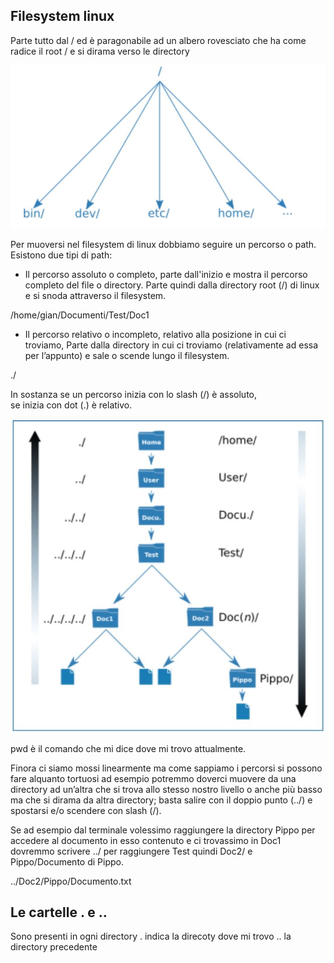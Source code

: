 
## Filesystem linux 
Parte tutto dal / ed è  paragonabile ad un albero rovesciato che ha come radice il root / e si dirama verso le directory

![alt text](Images/Filesystem_linux.JPG)

Per muoversi nel filesystem di linux dobbiamo seguire un percorso o path.
Esistono due tipi di path:

* Il percorso assoluto o completo, parte dall'inizio e mostra il percorso completo del file o directory.
Parte quindi  dalla directory root (/) di linux e si snoda attraverso il filesystem.

/home/gian/Documenti/Test/Doc1

* Il percorso relativo o incompleto, relativo alla posizione in cui ci troviamo,
Parte dalla directory in cui ci troviamo (relativamente ad essa per l’appunto) e sale o scende lungo il filesystem.

./ 

In sostanza se un percorso inizia con lo slash (/) è assoluto,<br> se inizia con dot (.) è relativo.

![alt text](Images/Percorso_assoluto_relativo.JPG)

pwd è il comando che mi dice dove mi trovo attualmente.

Finora ci siamo mossi linearmente ma come sappiamo i percorsi si possono fare alquanto tortuosi ad esempio potremmo doverci muovere da una directory ad un’altra che si trova allo stesso nostro livello o anche più basso ma che si dirama da altra directory; basta salire con il doppio punto (../) e spostarsi e/o scendere con slash (/).

Se ad esempio dal terminale volessimo raggiungere la directory Pippo per accedere al documento in esso contenuto e ci trovassimo in Doc1 dovremmo scrivere ../ per raggiungere Test quindi Doc2/ e Pippo/Documento di Pippo.

../Doc2/Pippo/Documento.txt 

## Le cartelle . e ..
Sono presenti in ogni directory 
. indica la direcoty dove mi trovo
.. la directory precedente